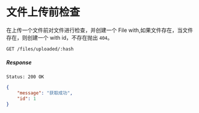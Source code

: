 # 文件上传前检查

在上传一个文件前对文件进行检查，并创建一个 File with,如果文件存在，当文件存在，则创建一个 with id，不存在抛出 `404`。

```
GET /files/uploaded/:hash
```

##### Response

```
Status: 200 OK
```
```json
{
    "message": "获取成功",
    "id": 1
}
```
